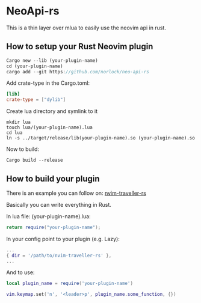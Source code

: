 # NeoApi-rs
This is a thin layer over mlua to easily use the neovim api in rust.

## How to setup your Rust Neovim plugin
```rust
Cargo new --lib (your-plugin-name)
cd (your-plugin-name)
cargo add --git https://github.com/norlock/neo-api-rs
```

Add crate-type in the Cargo.toml:
```toml
[lib]
crate-type = ["dylib"]
```

Create lua directory and symlink to it
```shell
mkdir lua
touch lua/(your-plugin-name).lua
cd lua
ln -s ../target/release/lib(your-plugin-name).so (your-plugin-name).so
```

Now to build:
```shell
Cargo build --release
```

## How to build your plugin
There is an example you can follow on:
[nvim-traveller-rs](https://github.com/norlock/nvim-traveller-rs)

Basically you can write everything in Rust. 

In lua file: (your-plugin-name).lua:
```lua
return require("your-plugin-name");
```

In your config point to your plugin (e.g. Lazy): 
```lua
...
{ dir = '/path/to/nvim-traveller-rs' },
...
```

And to use:
```lua
local plugin_name = require('your-plugin-name')

vim.keymap.set('n', '<leader>p', plugin_name.some_function, {})
```

